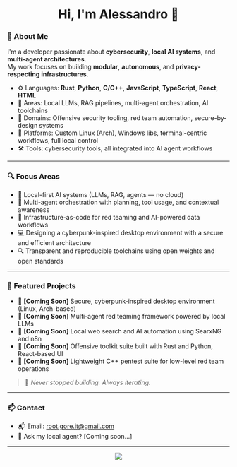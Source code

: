 <h1 align="center">Hi, I'm Alessandro 👋</h1>

### 🧠 About Me

I'm a developer passionate about **cybersecurity**, **local AI systems**, and **multi-agent architectures**.  
My work focuses on building **modular**, **autonomous**, and **privacy-respecting infrastructures**.

- ⚙️ Languages: **Rust**, **Python**, **C/C++**, **JavaScript**, **TypeScript**, **React**, **HTML**
- 🧠 Areas: Local LLMs, RAG pipelines, multi-agent orchestration, AI toolchains
- 🔐 Domains: Offensive security tooling, red team automation, secure-by-design systems
- 🧬 Platforms: Custom Linux (Arch), Windows libs, terminal-centric workflows, full local control
- 🛠️ Tools: cybersecurity tools, all integrated into AI agent workflows

---

### 🔍 Focus Areas

- 🤖 Local-first AI systems (LLMs, RAG, agents — no cloud)
- 🧩 Multi-agent orchestration with planning, tool usage, and contextual awareness
- 🔧 Infrastructure-as-code for red teaming and AI-powered data workflows
- 💻 Designing a cyberpunk-inspired desktop environment with a secure and efficient architecture
- 🔍 Transparent and reproducible toolchains using open weights and open standards

---

### 📁 Featured Projects

- 🚧 **[Coming Soon]** Secure, cyberpunk-inspired desktop environment (Linux, Arch-based)
- 🚧 **[Coming Soon]** Multi-agent red teaming framework powered by local LLMs
- 🚧 **[Coming Soon]** Local web search and AI automation using SearxNG and n8n
- 🚧 **[Coming Soon]** Offensive toolkit suite built with Rust and Python, React-based UI
- 🚧 **[Coming Soon]** Lightweight C++ pentest suite for low-level red team operations


> 📌 _Never stopped building. Always iterating._

---

### 📫 Contact

- 📬 Email: root.gore.it@gmail.com
- 🧠 Ask my local agent? [Coming soon…]

---

<p align="center">
  <img src="https://skillicons.dev/icons?i=rust,python,cpp,js,ts,react,bash,linux" />
</p>
